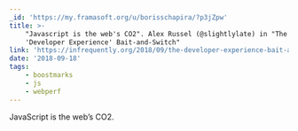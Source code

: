 ```yaml
---
_id: 'https://my.framasoft.org/u/borisschapira/?p3jZpw'
title: >-
    "Javascript is the web's CO2". Alex Russel (@slightlylate) in "The
    'Developer Experience' Bait-and-Switch"
link: 'https://infrequently.org/2018/09/the-developer-experience-bait-and-switch/'
date: '2018-09-18'
tags:
    - boostmarks
    - js
    - webperf
---
```


<div class="markdown"><p>JavaScript is the web’s CO2.
</p></div>
